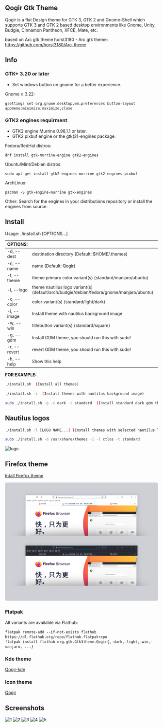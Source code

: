 ## Qogir Gtk Theme

Qogir is a flat Design theme for GTK 3, GTK 2 and Gnome-Shell which supports GTK 3 and GTK 2 based desktop environments like Gnome, Unity, Budgie, Cinnamon Pantheon, XFCE, Mate, etc.

based on Arc gtk theme
horst3180 - Arc gtk theme: https://github.com/horst3180/Arc-theme

## Info

### GTK+ 3.20 or later
- Set windows button on gnome for a better experience.

Gnome ≥ 3.22:

    gsettings set org.gnome.desktop.wm.preferences button-layout appmenu:minimize,maximize,close


### GTK2 engines requirment
- GTK2 engine Murrine 0.98.1.1 or later.
- GTK2 pixbuf engine or the gtk(2)-engines package.

Fedora/RedHat distros:

    dnf install gtk-murrine-engine gtk2-engines

Ubuntu/Mint/Debian distros:

    sudo apt-get install gtk2-engines-murrine gtk2-engines-pixbuf

ArchLinux:

    pacman -S gtk-engine-murrine gtk-engines

Other:
Search for the engines in your distributions repository or install the engines from source.

## Install

Usage:  ./install.sh  [OPTIONS...]

|  OPTIONS:    | |
|:-------------|:-------------|
| -d, --dest   | destination directory (Default: $HOME/.themes) |
| -n, --name   | name (Default: Qogir) |
| -t, --theme  | theme primary color variant(s) (standard/manjaro/ubuntu) |
| -l, --logo   | theme nautilius logo variant(s) (default/arch/budgie/debian/fedora/gnome/manjaro/ubuntu) |
| -c, --color  | color variant(s) (standard/light/dark) |
| -i, --image  | Install theme with nautilus background image |
| -w, --win    | titlebutton variant(s) (standard/square) |
| -g, --gdm    | Install GDM theme, you should run this with sudo!|
| -r, --revert | revert GDM theme, you should run this with sudo!|
| -h, --help   | Show this help |

**FOR EXAMPLE:**
```sh
./install.sh  (Install all themes)
```

```sh
./install.sh -i  (Install themes with nautilus background image)
```

```sh
sudo ./install.sh -g -c dark -t standard  (Install standard dark gdm theme)
```

## Nautilus logos
```sh
./install.sh -l [LOGO NAME...] (Install themes with selected nautilus logo)
```

```bash
sudo ./install.sh -d /usr/share/themes -i -l ctlos -t standard
```

![logo](https://github.com/vinceliuice/Qogir-theme/blob/images/logos.png?raw=true)

## Firefox theme
[Intall Firefox theme](src/firefox)

![firefox-theme](src/firefox/preview.png?raw=true)

### Flatpak

All variants are available via Flathub:

```
flatpak remote-add --if-not-exists flathub https://dl.flathub.org/repo/flathub.flatpakrepo
flatpak install flathub org.gtk.Gtk3theme.Qogir{,-dark,-light,-win,-manjaro, ...}
```

### Kde theme
[Qogir-kde](https://github.com/vinceliuice/Qogir-kde)

### Icon theme
[Qogir](https://github.com/vinceliuice/Qogir-icon-theme)

## Screenshots
![1](https://github.com/vinceliuice/Qogir-theme/blob/images/screenshots/screenshot01.png?raw=true)
![2](https://github.com/vinceliuice/Qogir-theme/blob/images/screenshots/screenshot02.png?raw=true)
![3](https://github.com/vinceliuice/Qogir-theme/blob/images/screenshots/screenshot03.png?raw=true)
![4](https://github.com/vinceliuice/Qogir-theme/blob/images/screenshots/screenshot04.png?raw=true)
![5](https://github.com/vinceliuice/Qogir-theme/blob/images/screenshots/screenshot05.png?raw=true)
